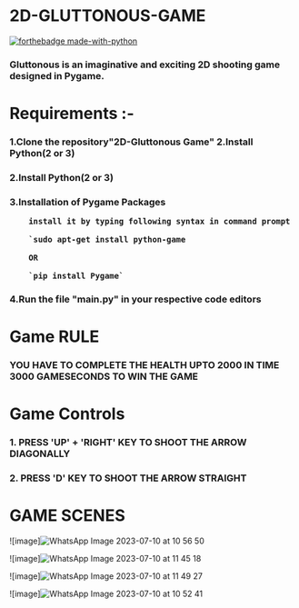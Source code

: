 # 2D-GLUTTONOUS-GAME

[![forthebadge made-with-python](http://ForTheBadge.com/images/badges/made-with-python.svg)](https://www.python.org/)<br>


<h3>Gluttonous is an imaginative and exciting 2D shooting game designed in Pygame.</h3>  
<h1>Requirements :- </h1>
<h3>
      1.Clone the repository"2D-Gluttonous Game"
      2.Install Python(2 or 3)
</h3>
<h3>
      2.Install Python(2 or 3)
</h3>
<h3>
      3.Installation of Pygame Packages

      
        install it by typing following syntax in command prompt
  
        `sudo apt-get install python-game
        
        OR
        
        `pip install Pygame`
      
      
      
</h3>
<h3>
      4.Run the file "main.py" in your respective code editors
</h3>
<h1>Game RULE</h1>
<h3>
      YOU HAVE TO COMPLETE THE HEALTH UPTO 2000  IN TIME 3000 GAMESECONDS TO WIN THE GAME
<h1>Game Controls</h1>
<h3>
      1. PRESS 'UP' + 'RIGHT' KEY TO SHOOT THE ARROW DIAGONALLY
      
</h3>
<h3>
      2. PRESS 'D' KEY TO SHOOT THE ARROW STRAIGHT
</h3>
<h1>GAME SCENES</h1>

![image]![WhatsApp Image 2023-07-10 at 10 56 50](https://github.com/Pv200/Gluttonous/assets/117562053/68fdcf4b-83b6-4029-9b0c-8fb0f43d51fe)

![image]![WhatsApp Image 2023-07-10 at 11 45 18](https://github.com/Pv200/Gluttonous/assets/117562053/05cd6447-0aa0-468f-90fc-054a6a443626)

![image]![WhatsApp Image 2023-07-10 at 11 49 27](https://github.com/Pv200/Gluttonous/assets/117562053/d4ef5f08-bd65-4a09-a4d0-5b27e512cbb5)

![image]![WhatsApp Image 2023-07-10 at 10 52 41](https://github.com/Pv200/Gluttonous/assets/117562053/20aa6c1d-fe0b-4ee3-8862-4ba1be21f006)
